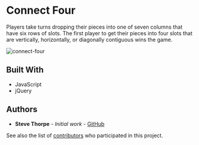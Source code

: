 # Connect Four

Players take turns dropping their pieces into one of seven columns that have six rows of slots. The first player to get their pieces into four slots that are vertically, horizontally, or diagonally contiguous wins the game.

![connect-four](assets/connect-four.gif)

## Built With

- JavaScript
- jQuery

## Authors

- **Steve Thorpe** - _Initial work_ - [GitHub](https://github.com/stevejthorpe)

See also the list of [contributors](https://github.com/your/project/contributors) who participated in this project.
